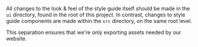 All changes to the look & feel of the style guide itself should be made in the `ui` directory, found in the root of this project. In contrast, changes to style guide components are made within the `src` directory, on the same root level.

This separation ensures that we're only exporting assets needed by our website.
